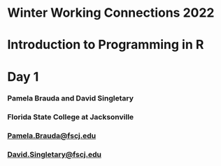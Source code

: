 # Winter Working Connections 2022
# Introduction to Programming in R
# Day 1
### Pamela Brauda and David Singletary
### Florida State College at Jacksonville
### Pamela.Brauda@fscj.edu
### David.Singletary@fscj.edu